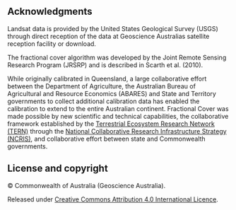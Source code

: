 ## Acknowledgments

Landsat data is provided by the United States Geological Survey (USGS) through direct reception of the data at Geoscience Australias satellite reception facility or download. 

The fractional cover algorithm was developed by the Joint Remote Sensing Research Program (JRSRP) and is described in Scarth et al. (2010). 

While originally calibrated in Queensland, a large collaborative effort between the Department of Agriculture, the Australian Bureau of Agricultural and Resource Economics (ABARES) and State and Territory governments to collect additional calibration data has enabled the calibration to extend to the entire Australian continent. Fractional Cover was made possible by new scientific and technical capabilities, the collaborative framework established by the [Terrestrial Ecosystem Research Network (TERN)](https://www.tern.org.au/) through the [National Collaborative Research Infrastructure Strategy (NCRIS)](https://www.dese.gov.au/ncris), and collaborative effort between state and Commonwealth governments.

## License and copyright

&copy; Commonwealth of Australia (Geoscience Australia).

Released under [Creative Commons Attribution 4.0 International Licence](https://creativecommons.org/licenses/by/4.0/).

